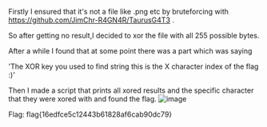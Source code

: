 Firstly I ensured that it's not a file like .png etc by bruteforcing with https://github.com/JimChr-R4GN4R/TaurusG4T3 .

So after getting no result,I decided to xor the file with all 255 possible bytes.

After a while I found that at some point there was a part which was saying 

'The XOR key you used to find string this is the X character index of the flag :)' 

Then I made a script that prints all xored results and the specific character that they were xored with and found the flag.
![image](https://user-images.githubusercontent.com/59511698/111084258-303ed480-851a-11eb-9c7a-0b0ae3ad94d8.png)

Flag: flag{16edfce5c12443b61828af6cab90dc79}
